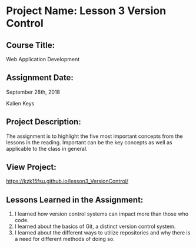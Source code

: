 # Project Name:  Lesson 3 Version Control


## Course Title:
Web Application Development

## Assignment Date:  
September 28th, 2018

Kalien Keys

## Project Description:
The assignment is to highlight the five most important concepts from the lessons in the reading.  Important can be the key concepts as well as applicable to the class in general.

## View Project: 
https://kzk15fsu.github.io/lesson3_VersionControl/

## Lessons Learned in the Assignment:
1. I learned how version control systems can impact more than those who code.
2. I learned about the basics of Git, a distinct version control system. 
3. I learned about the different ways to utilize repositories and why there is a need for different methods of doing so.

